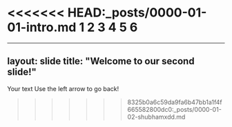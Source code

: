 <<<<<<< HEAD:_posts/0000-01-01-intro.md
1
2
3
4
5
6
=======
---
layout: slide
title: "Welcome to our second slide!"
---
Your text
Use the left arrow to go back!
>>>>>>> 8325b0a6c59da9fa6b47bb1a1f4f665582800dc0:_posts/0000-01-02-shubhamxdd.md
